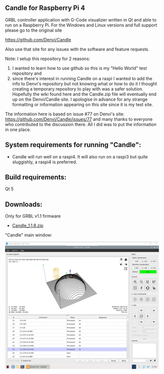 Candle for Raspberry Pi 4
-----------
GRBL controller application with G-Code visualizer written in Qt and able
to run on a Raspberry Pi.
For the Windows and Linux versions and full support please go to the original site

https://github.com/Denvi/Candle

Also use that site for any issues with the software and feature requests.

Note: I setup this repository for 2 reasons:
1. I wanted to learn how to use github so this is my "Hello World" test repository and
2. since there's interest in running Candle on a raspi I wanted to add the info to Denvi's repository but not knowing what or how to do it I thought creating a temporary repository to play with was a safer solution. Hopefully the wiki found here and the Candle.zip file will eventually end up on the Denvi/Candle site.
I apologise in advance for any strange formatting or information appearing on this site since it is my test site.

The information here is based on issue #77 on Denvi's site:
https://github.com/Denvi/Candle/issues/77
and many thanks to everyone who contributed to the discussion there. All I did was to put the information in one place.
 

System requirements for running "Candle":
-------------------
* Candle will run well on a raspi4. It will also run on a raspi3 but quite sluggishly, a raspi4 is preferred.

Build requirements:
------------------
Qt 5

Downloads:
----------
Only for GRBL v1.1 firmware

* [Candle_1.1.8.zip](https://github.com/pihnat/Candle/releases/download/v1.1/Candle_1.1.8_for_raspi4.zip)


"Candle" main window:

![screenshot](/screenshots/Screenshot_Candle_on_Raspi4.jpg)
